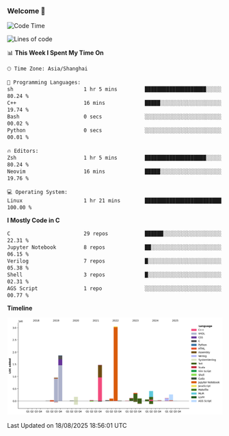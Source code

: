 ### Welcome 👋

<!--START_SECTION:waka-->
![Code Time](http://img.shields.io/badge/Code%20Time-2%2C096%20hrs%2019%20mins-blue)

![Lines of code](https://img.shields.io/badge/From%20Hello%20World%20I%27ve%20Written-9.1%20million%20lines%20of%20code-blue)

📊 **This Week I Spent My Time On** 

```text
🕑︎ Time Zone: Asia/Shanghai

💬 Programming Languages: 
sh                       1 hr 5 mins         ████████████████████░░░░░   80.24 % 
C++                      16 mins             █████░░░░░░░░░░░░░░░░░░░░   19.74 % 
Bash                     0 secs              ░░░░░░░░░░░░░░░░░░░░░░░░░   00.02 % 
Python                   0 secs              ░░░░░░░░░░░░░░░░░░░░░░░░░   00.01 % 

🔥 Editors: 
Zsh                      1 hr 5 mins         ████████████████████░░░░░   80.24 % 
Neovim                   16 mins             █████░░░░░░░░░░░░░░░░░░░░   19.76 % 

💻 Operating System: 
Linux                    1 hr 21 mins        █████████████████████████   100.00 % 
```

**I Mostly Code in C** 

```text
C                        29 repos            ██████░░░░░░░░░░░░░░░░░░░   22.31 % 
Jupyter Notebook         8 repos             ██░░░░░░░░░░░░░░░░░░░░░░░   06.15 % 
Verilog                  7 repos             █░░░░░░░░░░░░░░░░░░░░░░░░   05.38 % 
Shell                    3 repos             █░░░░░░░░░░░░░░░░░░░░░░░░   02.31 % 
AGS Script               1 repo              ░░░░░░░░░░░░░░░░░░░░░░░░░   00.77 % 
```



**Timeline**

![Lines of Code chart](https://raw.githubusercontent.com/Bohan-hu/Bohan-hu/master/assets/bar_graph.png)


 Last Updated on 18/08/2025 18:56:01 UTC
<!--END_SECTION:waka-->



